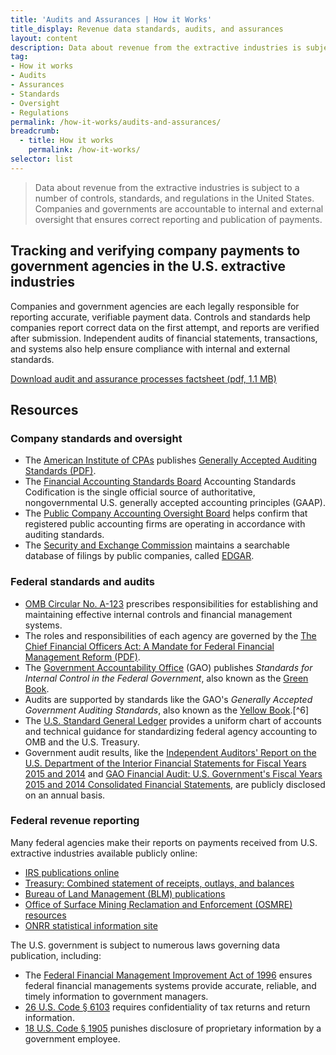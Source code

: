 ```yaml
---
title: 'Audits and Assurances | How it Works'
title_display: Revenue data standards, audits, and assurances
layout: content
description: Data about revenue from the extractive industries is subject to a number of controls, standards, and regulations in the United States. Companies and governments are accountable to internal and external oversight that ensures correct reporting and publication of payments.
tag:
- How it works
- Audits
- Assurances
- Standards
- Oversight
- Regulations
permalink: /how-it-works/audits-and-assurances/
breadcrumb:
  - title: How it works
    permalink: /how-it-works/
selector: list
---
```


> Data about revenue from the extractive industries is subject to a number of controls, standards, and regulations in the United States. Companies and governments are accountable to internal and external oversight that ensures correct reporting and publication of payments.

## Tracking and verifying company payments to government agencies in the U.S. extractive industries

Companies and government agencies are each legally responsible for reporting accurate, verifiable payment data. Controls and standards help companies report correct data on the first attempt, and reports are verified after submission. Independent audits of financial statements, transactions, and systems also help ensure compliance with internal and external standards.

<a href="{{site.baseurl}}/downloads/USEITI_budget-audit-factsheet_2017-08-09.pdf" class="button-tertiary"><icon class="icon-cloud icon-padded"></icon>Download audit and assurance processes factsheet (pdf, 1.1 MB)</a>

## Resources

### Company standards and oversight

* The [American Institute of CPAs](http://www.aicpa.org/Pages/default.aspx) publishes [Generally Accepted Auditing Standards (PDF)](http://www.aicpa.org/Research/Standards/AuditAttest/DownloadableDocuments/AU-00150.pdf).
* The [Financial Accounting Standards Board](http://www.fasb.org/jsp/FASB/Page/LandingPage&cid=1175805317350) Accounting Standards Codification is the single official source of authoritative, nongovernmental U.S. generally accepted accounting principles (GAAP).
* The [Public Company Accounting Oversight Board](https://pcaobus.org/Pages/default.aspx) helps confirm that registered public accounting firms are operating in accordance with auditing standards.
* The [Security and Exchange Commission](https://www.sec.gov/) maintains a searchable database of filings by public companies, called [EDGAR](https://www.sec.gov/edgar/searchedgar/companysearch.html).

### Federal standards and audits

- [OMB Circular No. A-123](https://obamawhitehouse.archives.gov/omb/circulars_a123_rev) prescribes responsibilities for establishing and maintaining effective internal controls and financial management systems.
- The roles and responsibilities of each agency are governed by the [The Chief Financial Officers Act: A Mandate for Federal Financial Management Reform (PDF)](http://www.gao.gov/special.pubs/af12194.pdf).
- The [Government Accountability Office](http://www.gao.gov/) (GAO) publishes _Standards for Internal Control in the Federal Government_, also known as the [Green Book](http://www.gao.gov/greenbook/overview).
- Audits are supported by standards like the GAO's _Generally Accepted Government Auditing Standards_, also known as the [Yellow Book](http://www.gao.gov/yellowbook/overview).[^6]
- The [U.S. Standard General Ledger](https://www.fiscal.treasury.gov/fsreports/ref/ussgl/ussgl_home.htm) provides a uniform chart of accounts and technical guidance for standardizing federal agency accounting to OMB and the U.S. Treasury.
- Government audit results, like the [Independent Auditors' Report on the U.S. Department of the Interior Financial Statements for Fiscal Years 2015 and 2014](https://www.doioig.gov/reports/independent-auditors-report-us-department-interior-financial-statements-fiscal-years-2015) and [GAO Financial Audit: U.S. Government's Fiscal Years 2015 and 2014 Consolidated Financial Statements](http://www.gao.gov/products/GAO-16-357R), are publicly disclosed on an annual basis.

### Federal revenue reporting

Many federal agencies make their reports on payments received from U.S. extractive industries available publicly online:

- [IRS publications online](https://www.irs.gov/publications/)
- [Treasury: Combined statement of receipts, outlays, and balances](https://www.fiscal.treasury.gov/fsreports/rpt/combStmt/current_rpt.htm)
- [Bureau of Land Management (BLM) publications](http://www.blm.gov/wo/st/en/info/blm-library/publications/blm_publications.html)
- [Office of Surface Mining Reclamation and Enforcement (OSMRE) resources](http://www.osmre.gov/resources/InformationFor.shtm)
- [ONRR statistical information site](http://statistics.onrr.gov/)

The U.S. government is subject to numerous laws governing data publication, including:

- The [Federal Financial Management Improvement Act of 1996](https://obamawhitehouse.archives.gov/omb/financial_ffs_ffmia) ensures federal financial managements systems provide accurate, reliable, and timely information to government managers.
- [26 U.S. Code § 6103](https://www.law.cornell.edu/uscode/text/26/6103) requires confidentiality of tax returns and return information.
- [18 U.S. Code § 1905](https://www.law.cornell.edu/uscode/text/18/1905) punishes disclosure of proprietary information by a government employee.

